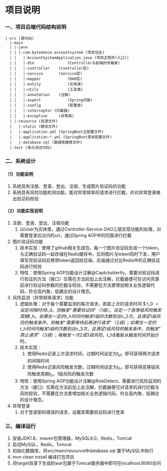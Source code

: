 # 项目说明

### 一、项目后端代码结构说明

```
|-src (源代码)
  |-main
  | |-java
  | | |-com.bytedance.accountsystem (项目包名)
  | |   |-AccountSystemApplication.java (项目主程序(入口))
  | |   |-dto 				(Controller与前端的传输类)
  | |   |-controller 	(Controller层)
  | |   |-service 		(Service层)
  | |   |-mapper 			(DAO层)
  | |   |-entity 			(实体类)
  | |   |-utils 			(工具类)
  | |   |-annotation 	(注解)
  | |   |-aspect 			(Spring切面)
  | |   |-config 			(配置类)
  | |   |-interceptor (拦截器)
  | |   |-exception 	(异常类)
  | |-resource (资源文件)
  |   |-static (静态文件)
  |   |-application.yml (SpringBoot主配置文件)
  |   |-application-*.yml (SpringBoot其余配置文件)
  |   |-database.sql (数据库建表文件)
  |-test (单元测试代码)
```



### 二、系统设计

#### （1）功能说明

1. 系统具有注册、登录、登出、注销、生成图片验证码的功能
2. 系统具有风险功能检测功能，能对异常频率的请求进行拦截，并对异常登录做出验证码校验

#### （2）功能实现说明

1. 注册、登录、登出、注销功能
   1. 以User为实体类，通过Controller-Service-DAO三层实现功能的处理，对需要登录后访问的url，通过Spring AOP中的切面进行拦截
2. 图片验证码功能
   1. 技术实现：使用了github相关生成包，每一个图片验证码生成一个token，与正确验证码一起存储在Redis缓存中。后将图片与token同时下发，用户填写完验证码后携带token返回给后端，后端通过对比Redis中的正确验证码进行校验
   2. 特性：使用Spring AOP功能设计注解@CaptchaVerify，需要对验证码进行验证的方法（接口）仅需在方法前加上此注解，拦截器便可在访问资源前进行验证码参数的拦截与校验，不需要在方法里增加相关业务逻辑代码，符合高内聚，低耦合的设计理念。
3. 风险监测（异常频率请求）功能
   1. 逻辑处理：对于每个需要监测的每次请求，若距上次的请求时间 $ t_0 $<设定间隔时间$t_d$，则触发“需要验证码”（1级）。设定一个高等级风险触发周期$t_h$，如果在一定的$t_h$时间内触发1级的次数到达$n_2$次，且满足1级风险的触发条件，则触发“需要等待后再进行请求”（2级）；如果在一定的$t_h$时间内触发1级的次数到达$n_3$次，且满足1级风险的触发条件，则触发“禁止请求”（3级）；每触发一次2或3级风险，$t_h$重新从触发时间开始计时。
   2. 技术实现：
      1. 使用Redis记录上次请求时间，过期时间设定为$t_d$，即可获得两次请求的间隔时间
      2. 使用Redis记录风险触发次数，过期时间设定为$t_h$，即可获得高等级风险触发周期$t_h$，1级风险的触发次数
   3. 特性：使用Spring AOP功能设计注解@RiskDetect，需要进行风险监测的方法（接口）仅需在方法前加上此注解，拦截器便可对请求的进行拦截与风险校验，不需要在方法里增加相关业务逻辑代码，符合高内聚，低耦合的设计理念。
4. 异常登录
   1. 对于登录密码错误的请求，设置其需要验证码进行登录



### 三、编译运行

1. 安装JDK1.8，maven包管理器，MySQL8.0，Redis，Tomcat
2. 启动MySQL，Redis，Tomcat
3. 初始化数据库，将src/main/resource中database.sql 置于MySQL中执行
4. mvn clean install 编译打包项目
5. 将target目录下生成的war包置于Tomcat服务器中即可在localhost:8080访问